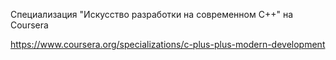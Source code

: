 Cпециализация "Искусство разработки на современном C++" на Coursera

https://www.coursera.org/specializations/c-plus-plus-modern-development
